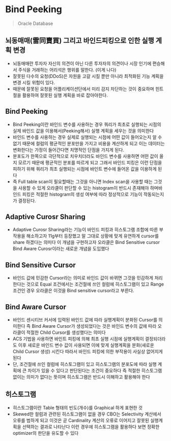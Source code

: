 # Bind Peeking
> Oracle Database
## 뇌동매매(雷同賣買) 그리고 바인드피킹으로 인한 실행 계획 변경
- 뇌동매매란 투자자 자신의 의견이 아닌 다른 투자자의 의견이나 시장 인기에 편승해서 주식을 거래하는 어리석은 행위를 말한다. (이게
나다)
- 잘못된 다수의 요청(DDoS)은 자원을 고갈 시킬 뿐만 아니라 최적화된 기능 계획을 변경 시킬 위험이 있다.
- 때문에 잘못된 요청을 어플리케이션단에서 미리 감지 차단하는 것이 중요하며 힌트절을 활용하여 잘못된 실행 계획을 바로 잡아야한다.
## Bind Peeking
- Bind Peeking이란 바인드 변수를 사용하는 경우 쿼리가 최초로 실행되는 시점의 실제 바인드 값을 이용해서(Peeking해서) 실행 계획을 세우는 것을 의미한다
- 바인드 변수를 사용하는 경우 실제로 실행되는 시점에 어떤 값이 들어오는지 알 수 없기 때문에 컬럼의 평균적인 분포만을 가지고 비용을 계산하게 되고 이는 데이터는 변화한다는 가정이 들어간다면 치명적인 단점을 가지게 된다.
- 분포도가 한쪽으로 극단적으로 치우치더라도 바인드 변수를 사용하면 어떤 값이 올 지 모르기 때문에 평균적인 분포를 따르게 되고 그래서 바인드 피킹은 이런 단점을 피하기 위해 쿼리가 최초 실행되는 시점에 바인트 변수에 들어온 값을 이용하게 된다
- 즉 Full table scan이 필요할때는 그것을 아니면 Index scan을 사용할 때는 그것을 사용할 수 있게 오라클이 판단할 수 있는 histogram이 반드시 존재해야 하며바인드 피킹은 적절한 histogram의 생성 여부에 따라 정상적으로 기능이 작동되는지가 결정된다.
## Adaptive Curosr Sharing
- Adaptive Curosr Sharing라는 기능이 바인드 피킹과 히스토그램 조합에 따른 부작용을 해소하고자 11g부터 등장했고 말 그대로 상황에 맞게 유연하게 cursor를 share 하겠다는 의미다 이 개념을 구현하고자 오라클은 Bind Sensitive cursor Bind Aware Curosr이라는 새로운 개념을 도입했다
## Bind Sensitive Cursor
- 바인드 값에 민감한 Cursor라는 의미로 바인드 값이 바뀌면 그것을 민감하게 처리한다는 것으로 Equal 조건에서는 조건절에 쓰인 컬럼에 히스토그램이 있고 Range 조건인 경우 오라클은 이것을 Bind sensitive cursor라고 부른다.
## Bind Aware Cursor
- 바인드 센시티브 커서에 입력된 바인드 값에 따라 실행계획이 분화된 Cursor를 의미한다 즉 Bind Aware Cursor가 생성되었다는 것은 바인드 변수의 값에 따라 오라클이 적절한 Child Cursor를 생성했다는 의미다
- ACS 기법을 사용하면 바인트 피킹에 의해 최초 실행 시점에 실행계획이 결정되더라도 이후 새로운 바인드 변수 값이 사용되면 이에 맞게 실행계획을 분화(새로운 Child Cursor 생성) 시킨다 따라서 바인드 피킹에 의한 부작용이 사실상 없어지게 된다
- 단, 조건절에 쓰인 컬럼에 히스토그램이 있고 히스토그램의 분포도에 따라 실행 계획에 큰 차이가 있을 수 있다고 판단된다는 조건이 중요하다 즉 적절한 히스토그램 없이는 의미가 없다는 뜻이며 히스토그램은 반드시 이해하고 활용해야 한다
## 히스토그램
- 히스토그램이란 Table 형태의 빈도(개수)를 Graphical 하게 표현한 것
- Skewed한 컬럼과 관련된 히스토그램이 없을 경우 CBO는 Selectivity 계산에서 오류를 범하게 되고 이것은 곧 Cardinality 계산의 오류로 이어지고 잘못된 실행계획을 선택하는 결과로 나타난다 이런 경우에 히스토그램을 활용하다 보면 정확한 optimizer의 판단을 유도할 수 있다
